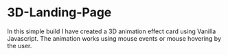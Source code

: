 # 3D-Landing-Page
In this simple build I have created a 3D animation effect card using Vanilla Javascript. The animation works using mouse events or mouse hovering by the user.
